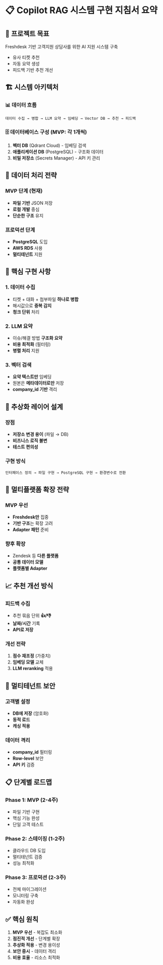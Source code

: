 # 📋 Copilot RAG 시스템 구현 지침서 요약

## 🎯 프로젝트 목표

Freshdesk 기반 고객지원 상담사를 위한 AI 지원 시스템 구축

- 유사 티켓 추천
- 자동 요약 생성
- 피드백 기반 추천 개선

## 🏗️ 시스템 아키텍처

### 📊 데이터 흐름

```
데이터 수집 → 병합 → LLM 요약 → 임베딩 → Vector DB → 추천 → 피드백
```

### 🗄️ 데이터베이스 구성 (MVP: 각 1개씩)

1. **벡터 DB** (Qdrant Cloud) - 임베딩 검색
2. **애플리케이션 DB** (PostgreSQL) - 구조화 데이터
3. **비밀 저장소** (Secrets Manager) - API 키 관리

## 📁 데이터 처리 전략

### MVP 단계 (현재)

- **파일 기반** JSON 저장
- **로컬 개발** 중심
- **단순한 구조** 유지

### 프로덕션 단계

- **PostgreSQL** 도입
- **AWS RDS** 사용
- **멀티테넌트** 지원

## 🔧 핵심 구현 사항

### 1. 데이터 수집

- 티켓 + 대화 + 첨부파일 **하나로 병합**
- 해시값으로 **중복 감지**
- **청크 단위** 처리

### 2. LLM 요약

- 이슈/해결 방법 **구조화 요약**
- **비용 최적화** (필터링)
- **병렬 처리** 지원

### 3. 벡터 검색

- **요약 텍스트만** 임베딩
- 원본은 **메타데이터로만** 저장
- **company_id 기반** 격리

## 🎨 추상화 레이어 설계

### 장점

- **저장소 변경 용이** (파일 → DB)
- **비즈니스 로직 불변**
- **테스트 편의성**

### 구현 방식

```
인터페이스 정의 → 파일 구현 → PostgreSQL 구현 → 환경변수로 전환
```

## 🚀 멀티플랫폼 확장 전략

### MVP 우선

- **Freshdesk만** 집중
- **기반 구조**는 확장 고려
- **Adapter 패턴** 준비

### 향후 확장

- Zendesk 등 **다른 플랫폼**
- **공통 데이터 모델**
- **플랫폼별 Adapter**

## 📈 추천 개선 방식

### 피드백 수집

- 추천 묶음 단위 **👍/👎**
- **날짜/시간** 기록
- **API로 저장**

### 개선 전략

1. **점수 재조정** (가중치)
2. **임베딩 모델** 교체
3. **LLM reranking** 적용

## 🔐 멀티테넌트 보안

### 고객별 설정

- **DB에 저장** (암호화)
- **동적 로드**
- **캐싱 적용**

### 데이터 격리

- **company_id** 필터링
- **Row-level** 보안
- **API 키** 검증

## 📋 단계별 로드맵

### Phase 1: MVP (2-4주)

- 파일 기반 구현
- 핵심 기능 완성
- 단일 고객 테스트

### Phase 2: 스테이징 (1-2주)

- 클라우드 DB 도입
- 멀티테넌트 검증
- 성능 최적화

### Phase 3: 프로덕션 (2-3주)

- 전체 마이그레이션
- 모니터링 구축
- 자동화 완성

## ✅ 핵심 원칙

1. **MVP 우선** - 복잡도 최소화
2. **점진적 개선** - 단계별 확장
3. **추상화 적용** - 변경 용이성
4. **보안 중시** - 데이터 격리
5. **비용 효율** - 리소스 최적화
